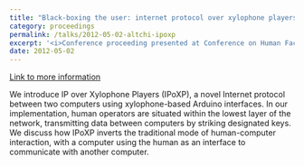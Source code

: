 ```yaml
---
title: "Black-boxing the user: internet protocol over xylophone players (IPoXP)"
category: proceedings
permalink: /talks/2012-05-02-altchi-ipoxp
excerpt: '<i>Conference proceeding presented at Conference on Human Factors in Computing (CHI), 2012-05-02</i><br/>We introduce IP over Xylophone Players (IPoXP), a novel Internet protocol between two computers using xylophone-based Arduino interfaces'
date: 2012-05-02
---
```


<a href='http://stuartgeiger.com/ipoxp.pdf'>Link to more information</a>

We introduce IP over Xylophone Players (IPoXP), a novel Internet protocol between two computers using xylophone-based Arduino interfaces. In our implementation, human operators are situated within the lowest layer of the network, transmitting data between computers by striking designated keys. We discuss how IPoXP inverts the traditional mode of human-computer interaction, with a computer using the human as an interface to communicate with another computer.
